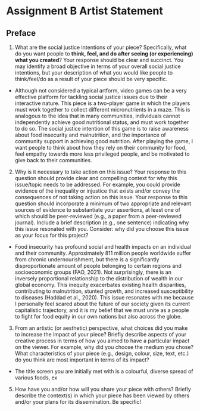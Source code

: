 # Assignment B Artist Statement
## Preface

1) What are the social justice intentions of your piece? Specifically, what do you want people to **think, feel, and do after seeing (or experiencing) what you created**? Your response should be clear and succinct. You may identify a broad objective in terms of your overall social justice intentions, but your description of what you would like people to think/feel/do as a result of your piece should be very specific.
- Although not considered a typical artform, video games can be a very effective platform for tackling social justice issues due to their interactive nature. This piece is a two-player game in which the players must work together to collect different micronutrients in a maze. This is analogous to the idea that in many communities, individuals cannot independently achieve good nutritional status, and must work together to do so. The social justice intention of this game is to raise awareness about food insecurity and malnutrition, and the importance of community support in achieving good nutrition. After playing the game, I want people to think about how they rely on their community for food, feel empathy towards more less privileged people, and be motivated to give back to their communities. 
  

2) Why is it necessary to take action on this issue? Your response to this question should provide clear and compelling context for why this issue/topic needs to be addressed. For example, you could provide evidence of the inequality or injustice that exists and/or convey the consequences of not taking action on this issue. Your response to this question should incorporate a minimum of two appropriate and relevant sources of evidence to substantiate your assertions, at least one of which should be peer-reviewed (e.g., a paper from a peer-reviewed journal). Include a brief description (e.g., one sentence) indicating why this issue resonated with you. Consider: why did you choose this issue as your focus for this project?
- Food insecurity has profound social and health impacts on an individual and their community. Approximately 811 million people worldwide suffer from chronic undernourishment, but there is a significantly disproportionate amount of people belonging to certain regions and socioeconomic groups (FAO, 2021). Not surprisingly, there is an inversely proportional relationship to the distribution of wealth in our global economy. This inequity exacerbates existing health disparities, contributing to malnutrition, stunted growth, and increased susceptibility to diseases (Haddad et al., 2020). This issue resonates with me because I personally feel scared about the future of our society given its current capitalistic trajectory, and it is my belief that we must unite as a people to fight for food equity in our own nations but also across the globe. 

3) From an artistic (or aesthetic) perspective, what choices did you make to increase the impact of your piece? Briefly describe aspects of your creative process in terms of how you aimed to have a particular impact on the viewer. For example, why did you choose the medium you chose? What characteristics of your piece (e.g., design, colour, size, text, etc.) do you think are most important in terms of its impact? 
- The title screen you are initially met with is a colourful, diverse spread of various foods, ex

5) How have you and/or how will you share your piece with others? Briefly describe the context(s) in which your piece has been viewed by others and/or your plans for its dissemination. Be specific!
